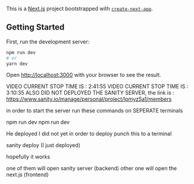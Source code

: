 This is a [Next.js](https://nextjs.org/) project bootstrapped with [`create-next-app`](https://github.com/vercel/next.js/tree/canary/packages/create-next-app).

## Getting Started

First, run the development server:

```bash
npm run dev
# or
yarn dev
```

Open [http://localhost:3000](http://localhost:3000) with your browser to see the result.

VIDEO CURRENT STOP TIME IS : 2:41:55
VIDEO CURRENT STOP TIME IS : 3:10:35
ALSO DID NOT DEPLOYED THE SANITY SERVER, the link is : https://www.sanity.io/manage/personal/project/lpmyz5a1/members

in order to start the server run these commands on SEPERATE terminals

npm run dev
npm run dev

He deployed I did not yet
in order to deploy punch this to a terminal

sanity deploy (I just deployed)

hopefully it works

one of them will open sanity server (backend)
other one will open the next.js (frontend)
